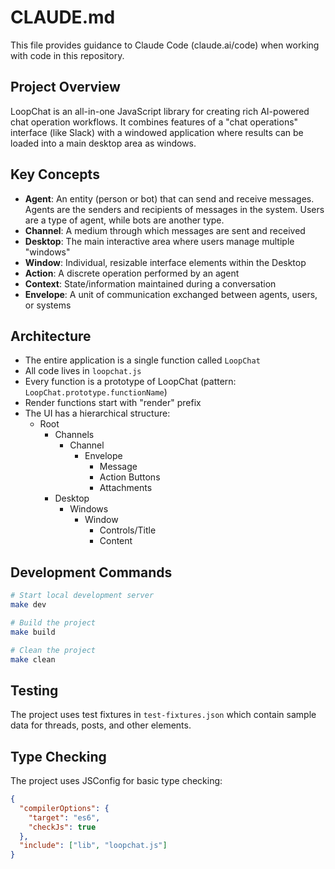 # CLAUDE.md

This file provides guidance to Claude Code (claude.ai/code) when working with code in this repository.

## Project Overview

LoopChat is an all-in-one JavaScript library for creating rich AI-powered chat operation workflows. It combines features of a "chat operations" interface (like Slack) with a windowed application where results can be loaded into a main desktop area as windows.

## Key Concepts

- **Agent**: An entity (person or bot) that can send and receive messages. Agents are the senders and recipients of messages in the system. Users are a type of agent, while bots are another type.
- **Channel**: A medium through which messages are sent and received
- **Desktop**: The main interactive area where users manage multiple "windows"
- **Window**: Individual, resizable interface elements within the Desktop
- **Action**: A discrete operation performed by an agent
- **Context**: State/information maintained during a conversation
- **Envelope**: A unit of communication exchanged between agents, users, or systems

## Architecture

- The entire application is a single function called `LoopChat`
- All code lives in `loopchat.js`
- Every function is a prototype of LoopChat (pattern: `LoopChat.prototype.functionName`)
- Render functions start with "render" prefix
- The UI has a hierarchical structure:
  - Root
    - Channels
      - Channel
        - Envelope
          - Message
          - Action Buttons
          - Attachments
    - Desktop
      - Windows
        - Window
          - Controls/Title
          - Content

## Development Commands

```bash
# Start local development server
make dev

# Build the project
make build

# Clean the project
make clean
```

## Testing

The project uses test fixtures in `test-fixtures.json` which contain sample data for threads, posts, and other elements.

## Type Checking

The project uses JSConfig for basic type checking:

```json
{
  "compilerOptions": {
    "target": "es6",
    "checkJs": true
  },
  "include": ["lib", "loopchat.js"]
}
```
